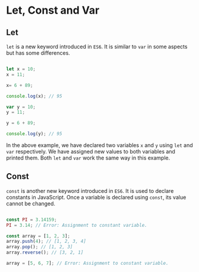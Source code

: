 # Let, Const and Var

## Let

`let` is a new keyword introduced in `ES6`. It is similar to `var` in some aspects but has some differences.

```javascript

let x = 10;
x = 11;

x= 6 + 89;

console.log(x); // 95

var y = 10;
y = 11;

y = 6 + 89;

console.log(y); // 95
```

In the above example, we have declared two variables `x` and `y` using `let` and `var` respectively. We have assigned new values to both variables and printed them. Both `let` and `var` work the same way in this example.

## Const

`const` is another new keyword introduced in `ES6`. It is used to declare constants in JavaScript. Once a variable is declared using `const`, its value cannot be changed.

```javascript

const PI = 3.14159;
PI = 3.14; // Error: Assignment to constant variable.

const array = [1, 2, 3];
array.push(4); // [1, 2, 3, 4]
array.pop(); // [1, 2, 3]
array.reverse(); // [3, 2, 1]

array = [5, 6, 7]; // Error: Assignment to constant variable.

```
